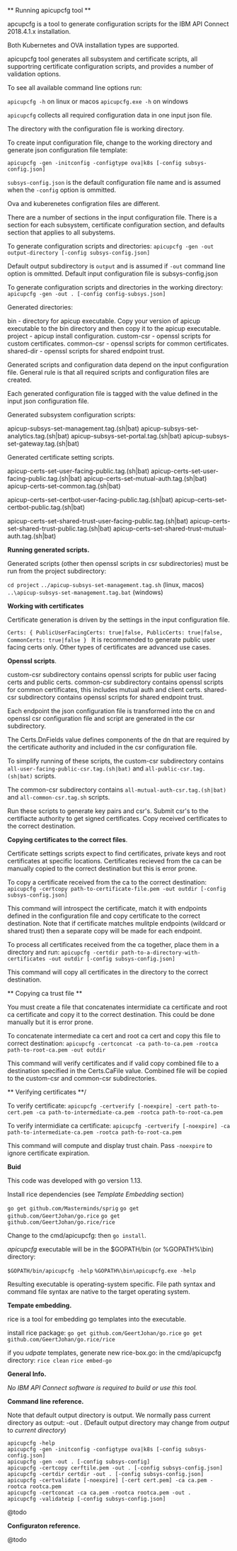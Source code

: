 ** Running apicupcfg tool **

apcupcfg is a tool to generate configuration scripts for the IBM API Connect 2018.4.1.x installation.

Both Kubernetes and OVA installation types are supported.

apicupcfg tool generates all subsystem and certificate scripts, all supportring certificate configuration
scripts, and provides a number of validation options.

To see all available command line options run:

`apicupcfg -h` on linux or macos
`apicupcfg.exe -h` on windows

`apicupcfg` collects all required configuration data in one input json file.

The directory with the configuration file is working directory.

To create input configuration file, change to the working directory and generate json 
configuration file template:

`apicupcfg -gen -initconfig -configtype ova|k8s [-config subsys-config.json]`

`subsys-config.json` is the default configuration file name and is assumed when the `-config` option 
is ommitted.

Ova and kuberenetes configration files are different.

There are a number of sections in the input configuration file. There is a section for each subsystem,
certificate configuration section, and defaults section that applies to all subystems.

To generate configuration scripts and directories:
`apicupcfg -gen -out output-directory [-config subsys-config.json]`

Default output subdirectory is `output` and is assumed if `-out` command line option is ommitted.
Default input configuration file is subsys-config.json

To generate configuration scripts and directories in the working directory:
`apicupcfg -gen -out . [-config config-subsys.json]`

Generated directories:

bin - directory for apicup executable. Copy your version of apicup executable to the bin directory and then copy it to the apicup executable.
project - apicup install configuration.
custom-csr - openssl scripts for custom certificates.
common-csr - openssl scripts for common certificates.
shared-dir - openssl scripts for shared endpoint trust.

Generated scripts and configuration data depend on the input configuration file.
General rule is that all required scripts and configuration files are created.

Each generated configuration file is tagged with the value defined in the input json configuration file.

Generated subsystem configuration scripts:

apicup-subsys-set-management.tag.(sh|bat)
apicup-subsys-set-analytics.tag.(sh|bat)
apicup-subsys-set-portal.tag.(sh|bat)
apicup-subsys-set-gateway.tag.(sh|bat)

Generated certificate setting scripts.

apicup-certs-set-user-facing-public.tag.(sh|bat)
apicup-certs-set-user-facing-public.tag.(sh|bat)
apicup-certs-set-mutual-auth.tag.(sh|bat)
apicup-certs-set-common.tag.(sh|bat)

apicup-certs-set-certbot-user-facing-public.tag.(sh|bat)
apicup-certs-set-certbot-public.tag.(sh|bat)

apicup-certs-set-shared-trust-user-facing-public.tag.(sh|bat)
apicup-certs-set-shared-trust-public.tag.(sh|bat)
apicup-certs-set-shared-trust-mutual-auth.tag.(sh|bat)

**Running generated scripts.**

Generated scripts (other then openssl scripts in csr subdirectories) must be run from the project subdirectory:

`cd project`
`../apicup-subsys-set-management.tag.sh` (linux, macos)
`..\apicup-subsys-set-management.tag.bat` (windows)

**Working with certificates**

Certificate generation is driven by the settings in the input configuration file.

`Certs: {
    PublicUserFacingCerts: true|false,
    PublicCerts: true|false,
    CommonCerts: true|false
}
`
It is recommended to generate public user facing certs only. Other types of certificates are advanced use cases.

**Openssl scripts**.

custom-csr subdirectory contains openssl scripts for public user facing certs and public certs.
common-csr subdirectory contains openssl scripts for common certificates, this includes mutual auth and client certs.
shared-csr subdirectory contains openssl scripts for shared endpoint trust.

Each endpoint the json configuration file is transformed into the cn and openssl csr configuration
file and script are generated in the csr subdirectory.

The Certs.DnFields value defines components of the dn that are required by the certificate authority
and included in the csr configuration file.

To simplify running of these scripts, the custom-csr subdirectory contains 
`all-user-facing-public-csr.tag.(sh|bat)` and `all-public-csr.tag.(sh|bat)` scripts.

The common-csr subdirectory contains `all-mutual-auth-csr.tag.(sh|bat)` and `all-common-csr.tag.sh` scripts.

Run these scripts to generate key pairs and csr's. Submit csr's to the certifiacte authority to get signed certificates.
Copy received certificates to the correct destination.

**Copying certificates to the correct files**.

Certificate settings scripts expect to find certificates, private keys and root certificates at specific locations.
Certificates recieved from the ca can be manually copied to the correct destination but this is error prone.

To copy a certificate received from the ca to the correct destination:
`apicupcfg -certcopy path-to-certificate-file.pem -out outdir [-config subsys-config.json]`

This command will introspect the certificate, match it with endpoints defined in the configuration file
and copy certificate to the correct destination. Note that if certificate matches mulitple endpoints
(wildcard or shared trust) then a separate copy will be made for each endpoint.

To process all certificates received from the ca together, place them in a directory and run:
`apicupcfg -certdir path-to-a-directory-with-certificates -out outdir [-config subsys-config.json]`

This command will copy all certificates in the directory to the correct destination.

** Copying ca trust file **

You must create a file that concatenates intermidiate ca certificate and root ca certificate and copy it to the correct destination.
This could be done manually but it is error prone.

To concatenate intermediate ca cert and root ca cert and copy this file to correct destination:
`apicupcfg -certconcat -ca path-to-ca.pem -rootca path-to-root-ca.pem -out outdir`

This command will verify certificates and if valid copy combined file to a destination specified
in the Certs.CaFile value. Combined file will be copied to the custom-csr and common-csr subdirectories.

** Verifying certificates **/

To verify certificate:
`apicupcfg -certverify [-noexpire] -cert path-to-cert.pem -ca path-to-intermediate-ca.pem -rootca path-to-root-ca.pem`

To verify intermidiate ca certificate:
`apicupcfg -certverify [-noexpire] -ca path-to-intermediate-ca.pem -rootca path-to-root-ca.pem`

This command will compute and display trust chain. Pass `-noexpire` to ignore certificate expiration.

**Buid**

This code was developed with go version 1.13.

Install rice dependencies (see *Template Embedding* section)

`go get github.com/Masterminds/sprig`
`go get github.com/GeertJohan/go.rice`
`go get github.com/GeertJohan/go.rice/rice`

Change to the cmd/apicupcfg: then `go install`.

*apicupcfg* executable will be in the $GOPATH/bin (or %GOPATH%\bin) directory:

`$GOPATH/bin/apicupcfg -help`
`%GOPATH%\bin\apicupcfg.exe -help`

Resulting executable is operating-system specific. 
File path syntax and command file syntax are native to the target operating system.

**Tempate embedding.**

rice is a tool for embedding go templates into the executable.

install rice package:
`go get github.com/GeertJohan/go.rice`
`go get github.com/GeertJohan/go.rice/rice`

if you *udpate* templates, generate new rice-box.go:
in the cmd/apicupcfg directory:
`rice clean`
`rice embed-go`

**General Info.**

*No IBM API Connect software is required to build or use this tool.*

**Command line reference.**

Note that default output directory is output. We normally pass current directory as output: -out .
(Default output directory may change from *output* to *current directory*)

`apicupcfg -help`  
`apicupcfg -gen -initconfig -configtype ova|k8s [-config subsys-config.json]`  
`apicupcfg -gen -out . [-config subsys-config]`  
`apicupcfg -certcopy cerftile.pem -out . [-config subsys-config.json]`  
`apicupcfg -certdir certdir -out . [-config subsys-config.json]`  
`apicupcfg -certvalidate [-noexpire] [-cert cert.pem] -ca ca.pem -rootca rootca.pem`  
`apicupcfg -certconcat -ca ca.pem -rootca rootca.pem -out .`  
`apicupcfg -validateip [-config subsys-config.json]`  

@todo

**Configuraton reference.**

@todo

